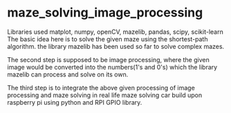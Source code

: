 # maze_solving_image_processing
Libraries used matplot, numpy, openCV, mazelib, pandas, scipy, scikit-learn
The basic idea here is to solve the given maze using the shortest-path algorithm.
the library mazelib has been used so far to solve complex mazes.

The second step is supposed to be image processing, where the given image would be converted 
into the numbers(1's and 0's) which the library mazelib can process and solve on its own.

The third step is to integrate the above given processing of image processing and maze solving in 
real life maze solving car build upon raspberry pi using python and RPI GPIO library.
